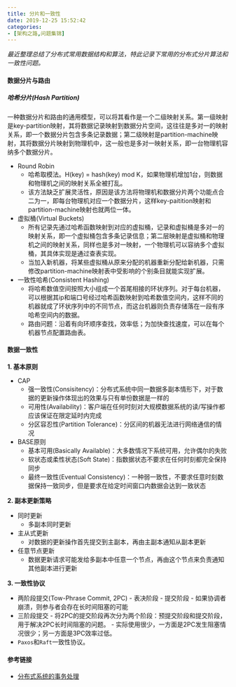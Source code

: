 ```yaml
---
title: 分片和一致性
date: 2019-12-25 15:52:42
categories: 
- [架构之路,问题集锦]
---
```


*最近整理总结了分布式常用数据结构和算法，特此记录下常用的分布式分片算法和一致性问题。*

#### 数据分片与路由

##### 哈希分片(Hash Partition)

一种数据分片和路由的通用模型，可以将其看作是一个二级映射关系。第一级映射是key-partition映射，其将数据记录映射到数据分片空间，这往往是多对一的映射关系，即一个数据分片包含多条记录数据；第二级映射是partition-machine映射，其将数据分片映射到物理机中，这一般也是多对一映射关系，即一台物理机容纳多个数据分片。

- Round Robin
  - 哈希取模法。H(key) = hash(key) mod K，如果物理机增加1台，则数据和物理机之间的映射关系全被打乱。
  - 该方法缺乏扩展灵活性，原因是该方法将物理机和数据分片两个功能点合二为一，即每台物理机对应一个数据分片，这样key-paitition映射和partition-machine映射也就两位一体。
- 虚拟桶(Virtual Buckets)
  - 所有记录先通过哈希函数映射到对应的虚拟桶，记录和虚拟桶是多对一的映射关系，即一个虚拟桶包含多条记录信息；第二层映射是虚拟桶和物理机之间的映射关系，同样也是多对一映射，一个物理机可以容纳多个虚拟桶，其具体实现是通过查表实现。
  - 当加入新机器，将某些虚拟桶从原来分配的机器重新分配给新机器，只需修改partition-machine映射表中受影响的个别条目就能实现扩展。
- 一致性哈希(Consistent Hashing)
  - 将哈希数值空间按照大小组成一个首尾相接的环状序列。对于每台机器，可以根据其ip和端口号经过哈希函数映射到哈希数值空间内，这样不同的机器就成了环状序列中的不同节点，而这台机器则负责存储落在一段有序哈希空间内的数据。   
  - 路由问题：沿着有向环顺序查找，效率低；为加快查找速度，可以在每个机器节点配置路由表。

#### 数据一致性

**1. 基本原则**

- CAP
  - 强一致性(Consisitency)：分布式系统中同一数据多副本情形下，对于数据的更新操作体现出的效果与只有单份数据是一样的
  - 可用性(Availability)：客户端在任何时刻对大规模数据系统的读/写操作都应该保证在限定延时内完成
  - 分区容忍性(Partition Tolerance)：分区间的机器无法进行网络通信的情况
- BASE原则
  - 基本可用(Basically Available)：大多数情况下系统可用，允许偶尔的失败
  - 软状态或柔性状态(Soft State)：指数据状态不要求在任何时刻都完全保持同步
  - 最终一致性(Eventual Consistency)：一种弱一致性，不要求任意时刻数据保持一致同步，但是要求在给定时间窗口内数据会达到一致状态

**2. 副本更新策略**

- 同时更新
  - 多副本同时更新
- 主从式更新
  - 对数据的更新操作首先提交到主副本，再由主副本通知从副本更新
- 任意节点更新
  - 数据更新请求可能发给多副本中任意一个节点，再由这个节点来负责通知其他副本进行更新

**3. 一致性协议**

- 两阶段提交(Tow-Phrase Commit, 2PC)   - 表决阶段   - 提交阶段   - 如果协调者崩溃，则参与者会存在长时间阻塞的可能
- 三阶段提交   - 将2PC的提交阶段再次分为两个阶段：预提交阶段和提交阶段，用于解决2PC长时间阻塞的问题。   - 实际使用很少，一方面是2PC发生阻塞情况很少；另一方面是3PC效率过低。
- `Paxos`和`Raft`一致性协议。

#### 参考链接

- [分布式系统的事务处理]( https://coolshell.cn/articles/10910.html )

